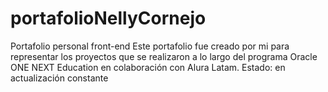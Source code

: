# portafolioNellyCornejo
Portafolio personal front-end
Este portafolio fue creado por mi para representar los proyectos que se realizaron a lo largo del programa Oracle ONE NEXT Education en colaboración con Alura Latam.
Estado: en actualización constante
